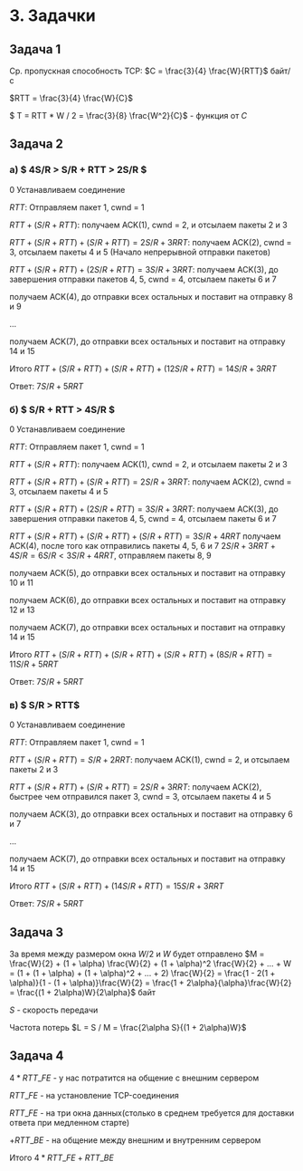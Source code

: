 # 3. Задачки

## Задача 1

Ср. пропускная способность TCP:  $C = \frac{3}{4} \frac{W}{RTT}$ байт/с

$RTT = \frac{3}{4} \frac{W}{C}$

$ T = RTT * W / 2 = \frac{3}{8} \frac{W^2}{C}$ - функция от $C$

## Задача 2

### a) $ 4S/R > S/R + RTT > 2S/R $

$0$ Устанавливаем соединение

$RTT$: Отправляем пакет 1, cwnd = 1

$RTT + (S/R + RTT)$: получаем ACK(1), cwnd = 2, и отсылаем пакеты 2 и 3

$RTT + (S/R + RTT) + (S/R + RTT) = 2S/R + 3RRT$: получаем ACK(2), cwnd = 3, отсылаем пакеты 4 и 5 (Начало непрерывной отправки пакетов)

$RTT + (S/R + RTT) + (2S/R + RTT) = 3S/R + 3RRT$: получаем ACK(3), до завершения отправки пакетов 4, 5, cwnd = 4, отсылаем пакеты 6 и 7

получаем ACK(4), до отправки всех остальных и поставит на отправку 8 и 9

...

получаем ACK(7), до отправки всех остальных и поставит на отправку 14 и 15


Итого $RTT + (S/R + RTT) + (S/R + RTT) + (12S/R + RTT) = 14S/R + 3RRT$

Ответ: $7S/R + 5RRT$

### б) $ S/R + RTT > 4S/R $

$0$ Устанавливаем соединение

$RTT$: Отправляем пакет 1, cwnd = 1

$RTT + (S/R + RTT)$: получаем ACK(1), cwnd = 2, и отсылаем пакеты 2 и 3

$RTT + (S/R + RTT) + (S/R + RTT) = 2S/R + 3RRT$: получаем ACK(2), cwnd = 3, отсылаем пакеты 4 и 5

$RTT + (S/R + RTT) + (2S/R + RTT) = 3S/R + 3RRT$: получаем ACK(3), до завершения отправки пакетов 4, 5, cwnd = 4, отсылаем пакеты 6 и 7

$RTT + (S/R + RTT) + (S/R + RTT) + (S/R + RTT) = 3S/R + 4RRT$ получаем ACK(4), после того как отправились пакеты 4, 5, 6 и 7 $2S/R + 3RRT + 4S/R = 6S/R < 3S/R + 4RRT$, отправляем пакеты 8, 9

получаем ACK(5), до отправки всех остальных и поставит на отправку 10 и 11

получаем ACK(6), до отправки всех остальных и поставит на отправку 12 и 13

получаем ACK(7), до отправки всех остальных и поставит на отправку 14 и 15


Итого $RTT + (S/R + RTT) + (S/R + RTT) + (S/R + RTT) + (8S/R + RTT) = 11S/R + 5RRT$

Ответ: $7S/R + 5RRT$

### в) $ S/R > RTT$

$0$ Устанавливаем соединение

$RTT$: Отправляем пакет 1, cwnd = 1

$RTT + (S/R + RTT) = S/R + 2RRT$: получаем ACK(1), cwnd = 2, и отсылаем пакеты 2 и 3

$RTT + (S/R + RTT) + (S/R + RTT) = 2S/R + 3RRT$: получаем ACK(2), быстрее чем отправился пакет 3, cwnd = 3, отсылаем пакеты 4 и 5

получаем ACK(3), до отправки всех остальных и поставит на отправку 6 и 7

...

получаем ACK(7), до отправки всех остальных и поставит на отправку 14 и 15



Итого $RTT + (S/R + RTT) + (14S/R + RTT) = 15S/R + 3RRT$

Ответ: $7S/R + 5RRT$

## Задача 3

За время между размером окна $W/2$ и $W$ будет отправлено $M = \frac{W}{2} + (1 + \alpha) \frac{W}{2} + (1 + \alpha)^2 \frac{W}{2} + ... + W = (1 + (1 + \alpha) + (1 + \alpha)^2 + ... + 2) \frac{W}{2} = \frac{1 - 2(1 + \alpha)}{1 - (1 + \alpha)}\frac{W}{2} = \frac{1 + 2\alpha}{\alpha}\frac{W}{2} = \frac{(1 + 2\alpha)W}{2\alpha}$ байт

$S$ - скорость передачи

Частота потерь $L = S / M = \frac{2\alpha S}{(1 + 2\alpha)W}$

## Задача 4

$4*RTT\_FE$ - у нас потратится на общение с внешним сервером

$RTT\_FE$ - на установление TCP-соединения

$RTT\_FE$ - на три окна данных(столько в среднем требуется для доставки ответа при медленном старте)

$+ RTT\_BE$ - на общение между внешним и внутренним сервером

Итого $4*RTT\_FE + RTT\_BE$
